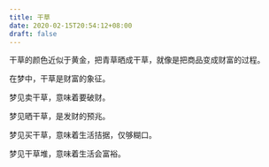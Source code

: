 ```yaml
---
title: 干草
date: 2020-02-15T20:54:12+08:00
draft: false
---
```


干草的颜色近似于黄金，把青草晒成干草，就像是把商品变成财富的过程。


在梦中，干草是财富的象征。


梦见卖干草，意味着要破财。


梦见晒干草，是发财的预兆。


梦见买干草，意味着生活拮据，仅够糊口。


梦见干草堆，意味着生活会富裕。
